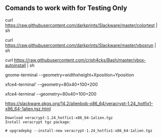 ## Comands to work with for Testing Only

curl https://raw.githubusercontent.com/darkprints/Slackware/master/colortest | sh

curl https://raw.githubusercontent.com/darkprints/Slackware/master/vboxrun | sh


curl https://raw.githubusercontent.com/crish4cks/Bash/master/vbox-autoinstall | sh


gnome-terminal --geometry=widthxheight+Xposition+Yposition

xfce4-terminal'
 --geometry=80x40+100+200
 
 
xfce4-terminal --geometry=80x40+100+200





https://slackware.pkgs.org/14.2/alienbob-x86_64/veracrypt-1.24_hotfix1-x86_64-1alien.tgz.html

    Download veracrypt-1.24_hotfix1-x86_64-1alien.tgz
    Install veracrypt tgz package:

    # upgradepkg --install-new veracrypt-1.24_hotfix1-x86_64-1alien.tgz

